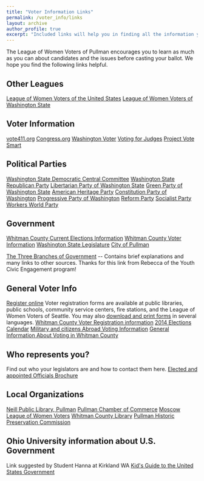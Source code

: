 ```yaml
---
title: "Voter Information Links"
permalink: /voter_info/links
layout: archive
author_profile: true
excerpt: "Included links will help you in finding all the information you might want to know about the various leagues, voting info, and Washington state parties"
---
```


The League of Women Voters of Pullman encourages you to learn as much as you can about candidates and the issues before casting your ballot. We hope you find the following links helpful.

## Other Leagues

[League of Women Voters of the United States](http://www.lwv.org/)
[League of Women Voters of Washington State](http://www.lwvwa.org/)

## Voter Information

[vote411.org](http://www.vote411.org/)
[Congress.org](http://www.congress.org/congressorg/e4/)
[Washington Voter](http://www.washingtonvoter.org/)
[Voting for Judges](http://www.votingforjudges.org/)
[Project Vote Smart](http://www.vote-smart.org/index.htm)

## Political Parties

[Washington State Democratic Central Committee](http://www.wa-democrats.org/)
[Washington State Republican Party](http://www.wsrp.org/)
[Libertarian Party of Washington State](http://lpwa.org/)
[Green Party of Washington State](https://greenpartywashington.org)
[American Heritage Party](http://www.americanheritageparty.org/)
[Constitution Party of Washington](http://www.constitutionpartyofwa.com/)
[Progressive Party of Washington](https://waprogressiveparty.org/)
[Reform Party](https://reformparty.org/)
[Socialist Party](http://www.americansocialists.org/)
[Workers World Party](http://www.workers.org/)

## Government

[Whitman County Current Elections Information](https://whitmancounty.org/172/Current-Election)
[Whitman County Voter Information](https://whitmancounty.org/176/Voter-Information)
[Washington State Legislature](http://www1.leg.wa.gov/legislature/)
[City of Pullman](http://www.pullman-wa.gov/)

[The Three Branches of Government](https://www.criminalattorneycincinnati.com/blog/2017/10/the-three-branches-of-the-united-states-government/)
-- Contains brief explanations and many links to other sources. Thanks for this link from Rebecca of the Youth Civic Engagement program!

## General Voter Info

[Register online](https://wei.secstate.wa.gov/osos/secure/Pages/OnlineVoterRegistration.aspx)
Voter registration forms are available at public libraries, public schools, community service centers, fire stations, and the League of Women Voters of Seattle. You may also [download and print forms](http://www.kingcounty.gov/elections/registration.aspx#form) in several languages.
[Whitman County Voter Registration information](http://www.whitmancounty.org/532/Register-to-Vote)
[2014 Elections Calendar](http://www.sos.wa.gov/elections/calendar.aspx)
[Military and citizens Abroad Voting Information](https://whitmancounty.org/181/Military-Overseas-Voters)
[General Information About Voting in Whitman County](https://whitmancounty.org/176/Voter-Information)

## Who represents you?

Find out who your legislators are and how to contact them here.
[Elected and appointed Officials Brochure](https://lwvpullman.github.io/LeagueWebsite/docs/_pages/voter_info/TRY2021-22.pdf)

## Local Organizations

[Neill Public Library, Pullman](http://www.pullman-wa.gov/departments/neill-public-library/)
[Pullman Chamber of Commerce](http://www.pullmanchamber.com/)
[Moscow League of Women Voters](http://community.palouse.net/lwvm/)
[Whitman County Library](http://www.whitco.lib.wa.us/)
[Pullman Historic Preservation Commission](http://www.pullman-wa.gov/city-council-boards/city-boards/historic-preservation-commission)

## Ohio University information about U.S. Government

Link suggested by Student Hanna at Kirkland WA
[Kid's Guide to the United States Government](https://onlinemasters.ohio.edu/masters-public-administration/kids-guide-to-the-united-states-government/)
